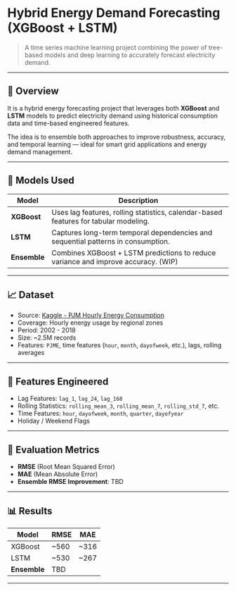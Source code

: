 # Hybrid Energy Demand Forecasting (XGBoost + LSTM)

> A time series machine learning project combining the power of tree-based models and deep learning to accurately forecast electricity demand.

---

## 📌 Overview

It is a hybrid energy forecasting project that leverages both **XGBoost** and **LSTM** models to predict electricity demand using historical consumption data and time-based engineered features.

The idea is to ensemble both approaches to improve robustness, accuracy, and temporal learning — ideal for smart grid applications and energy demand management.

---

## 🚀 Models Used

| Model       | Description |
|-------------|-------------|
| **XGBoost** | Uses lag features, rolling statistics, calendar-based features for tabular modeling. |
| **LSTM**    | Captures long-term temporal dependencies and sequential patterns in consumption. |
| **Ensemble**| Combines XGBoost + LSTM predictions to reduce variance and improve accuracy. (WIP)|

---

## 📈 Dataset

- Source: [Kaggle - PJM Hourly Energy Consumption](https://www.kaggle.com/datasets/robikscube/hourly-energy-consumption)  
- Coverage: Hourly energy usage by regional zones
- Period: 2002 - 2018
- Size: ~2.5M records
- Features: `PJME`, time features (`hour`, `month`, `dayofweek`, etc.), lags, rolling averages



---

## 🧠 Features Engineered

- Lag Features: `lag_1`, `lag_24`, `lag_168`
- Rolling Statistics: `rolling_mean_3`, `rolling_mean_7`, `rolling_std_7`, etc.
- Time Features: `hour`, `dayofweek`, `month`, `quarter`, `dayofyear`
- Holiday / Weekend Flags

---

## 🧪 Evaluation Metrics

- **RMSE** (Root Mean Squared Error)
- **MAE** (Mean Absolute Error)
- **Ensemble RMSE Improvement**: TBD

---

## 📊 Results

| Model       | RMSE      | MAE     |
|-------------|-----------|---------|
| XGBoost     | ~560    |  ~316  |
| LSTM        | ~530  | ~267 |
| **Ensemble**| TBD |

---


